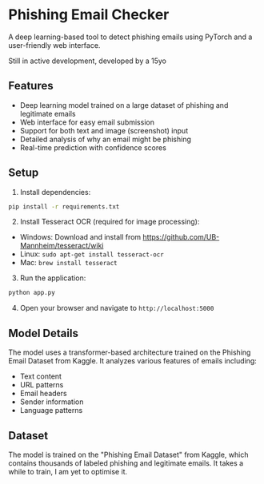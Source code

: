 # Phishing Email Checker

A deep learning-based tool to detect phishing emails using PyTorch and a user-friendly web interface.

Still in active development, developed by a 15yo

## Features
- Deep learning model trained on a large dataset of phishing and legitimate emails
- Web interface for easy email submission
- Support for both text and image (screenshot) input
- Detailed analysis of why an email might be phishing
- Real-time prediction with confidence scores

## Setup
1. Install dependencies:
```bash
pip install -r requirements.txt
```

2. Install Tesseract OCR (required for image processing):
- Windows: Download and install from https://github.com/UB-Mannheim/tesseract/wiki
- Linux: `sudo apt-get install tesseract-ocr`
- Mac: `brew install tesseract`

3. Run the application:
```bash
python app.py
```

4. Open your browser and navigate to `http://localhost:5000`

## Model Details
The model uses a transformer-based architecture trained on the Phishing Email Dataset from Kaggle. It analyzes various features of emails including:
- Text content
- URL patterns
- Email headers
- Sender information
- Language patterns

## Dataset
The model is trained on the "Phishing Email Dataset" from Kaggle, which contains thousands of labeled phishing and legitimate emails. It takes a while to train, I am yet to optimise it.